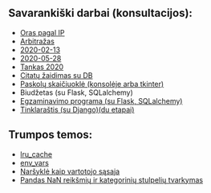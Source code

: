 ## Savarankiški darbai (konsultacijos):

* [Oras pagal IP](https://github.com/robotautas/kursas/wiki/Konsultacija-Oras-pagal-IP)
* [Arbitražas](https://github.com/robotautas/kursas/wiki/Konsultacija-2020-02-07)
* [2020-02-13](https://github.com/DonatasNoreika/Python-pamokos/wiki/U%C5%BEduotis-biud%C5%BEetas?fbclid=IwAR2c8utjVOV2f6gx1GSDRdpa2Lflw0hgElMvftBPBfNa-ljMvLzSElpo6y4)
* [2020-05-28](https://github.com/robotautas/kursas/wiki/U%C5%BEduotis:-tinklara%C5%A1tis)
* [Tankas 2020](https://github.com/robotautas/kursas/wiki/U%C5%BEduotis-%22Tankas%22)
* [Citatų žaidimas su DB]()
* [Paskolų skaičiuoklė (konsolėje arba tkinter)](https://github.com/DonatasNoreika/Python-pamokos/wiki/U%C5%BEduotis-paskolos)
* Biudžetas (su Flask, SQLalchemy)
* [Egzaminavimo programa (su Flask, SQLalchemy)](https://github.com/DonatasNoreika/Python-pamokos/wiki/U%C5%BEduotis:-egzaminavimo-programa)
* [Tinklaraštis (su Django)(du etapai)](https://github.com/robotautas/kursas/wiki/U%C5%BEduotis:-tinklara%C5%A1tis)

## Trumpos temos:

* [lru_cache](https://github.com/robotautas/kursas/wiki/lru_cache)
* [env_vars](https://github.com/robotautas/kursas/wiki/Aplinkos-kintamieji)
* [Naršyklė kaip vartotojo sąsaja](https://github.com/robotautas/kursas/wiki/Nar%C5%A1ykl%C4%97-kaip-vartotojo-s%C4%85saja)
* [Pandas NaN reikšmių ir kategorinių stulpelių tvarkymas](https://github.com/robotautas/kursas/blob/master/pandasNANcategorical.ipynb)

